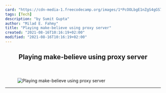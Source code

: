 ```yaml
---
card: "https://cdn-media-1.freecodecamp.org/images/1*PcOOLbgE1nZgS4gGS7p1qg.jpeg"
tags: [Tech]
description: "by Sumit Gupta"
author: "Milad E. Fahmy"
title: "Playing make-believe using proxy server"
created: "2021-08-16T10:16:19+02:00"
modified: "2021-08-16T10:16:19+02:00"
---
```

<div class="site-wrapper">
<main id="site-main" class="site-main outer">
<div class="inner">
<article class="post-full post tag-tech tag-programming tag-web-development tag-android tag-software-development ">
<header class="post-full-header">
<h1 class="post-full-title">Playing make-believe using proxy server</h1>
</header>
<figure class="post-full-image">
<picture>
<source media="(max-width: 700px)" sizes="1px" srcset="data:image/gif;base64,R0lGODlhAQABAIAAAAAAAP///yH5BAEAAAAALAAAAAABAAEAAAIBRAA7 1w">
<source media="(min-width: 701px)" sizes="(max-width: 800px) 400px,
(max-width: 1170px) 700px,
1400px" srcset="https://cdn-media-1.freecodecamp.org/images/1*PcOOLbgE1nZgS4gGS7p1qg.jpeg 300w,
https://cdn-media-1.freecodecamp.org/images/1*PcOOLbgE1nZgS4gGS7p1qg.jpeg 600w,
https://cdn-media-1.freecodecamp.org/images/1*PcOOLbgE1nZgS4gGS7p1qg.jpeg 1000w,
https://cdn-media-1.freecodecamp.org/images/1*PcOOLbgE1nZgS4gGS7p1qg.jpeg 2000w">
<img onerror="this.style.display='none'" src="https://cdn-media-1.freecodecamp.org/images/1*PcOOLbgE1nZgS4gGS7p1qg.jpeg" alt="Playing make-believe using proxy server">
</picture>
</figure>
<section class="post-full-content">
<div class="post-content medium-migrated-article">
</div>
<hr>
</section>
</article>
</div>
</main>
</div>
<!-- Google Tag Manager (noscript) -->
<!-- End Google Tag Manager (noscript) -->
